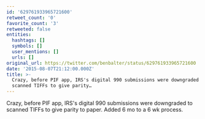 ```yaml
---
id: '629761933965721600'
retweet_count: '0'
favorite_count: '3'
retweeted: false
entities:
  hashtags: []
  symbols: []
  user_mentions: []
  urls: []
original_url: https://twitter.com/benbalter/status/629761933965721600
date: '2015-08-07T21:12:00.000Z'
title: >-
  Crazy, before PIF app, IRS's digital 990 submissions were downgraded to
  scanned TIFFs to give parity…
---
```


Crazy, before PIF app, IRS's digital 990 submissions were downgraded to scanned TIFFs to give parity to paper. Added 6 mo to a 6 wk process.